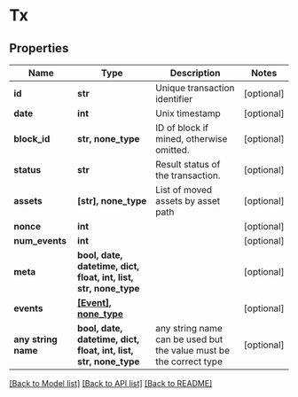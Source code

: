 # Tx


## Properties
Name | Type | Description | Notes
------------ | ------------- | ------------- | -------------
**id** | **str** | Unique transaction identifier | [optional] 
**date** | **int** | Unix timestamp | [optional] 
**block_id** | **str, none_type** | ID of block if mined, otherwise omitted. | [optional] 
**status** | **str** | Result status of the transaction. | [optional] 
**assets** | **[str], none_type** | List of moved assets by asset path | [optional] 
**nonce** | **int** |  | [optional] 
**num_events** | **int** |  | [optional] 
**meta** | **bool, date, datetime, dict, float, int, list, str, none_type** |  | [optional] 
**events** | [**[Event], none_type**](Event.md) |  | [optional] 
**any string name** | **bool, date, datetime, dict, float, int, list, str, none_type** | any string name can be used but the value must be the correct type | [optional]

[[Back to Model list]](../README.md#documentation-for-models) [[Back to API list]](../README.md#documentation-for-api-endpoints) [[Back to README]](../README.md)


